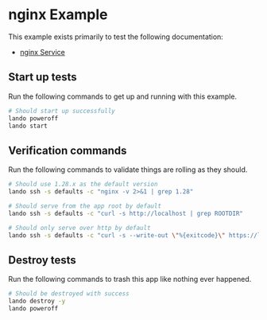nginx Example
=============

This example exists primarily to test the following documentation:

* [nginx Service](https://docs.devwithlando.io/tutorials/nginx.html)

Start up tests
--------------

Run the following commands to get up and running with this example.

```bash
# Should start up successfully
lando poweroff
lando start
```

Verification commands
---------------------

Run the following commands to validate things are rolling as they should.

```bash
# Should use 1.28.x as the default version
lando ssh -s defaults -c "nginx -v 2>&1 | grep 1.28"

# Should serve from the app root by default
lando ssh -s defaults -c "curl -s http://localhost | grep ROOTDIR"

# Should only serve over http by default
lando ssh -s defaults -c "curl -s --write-out \"%{exitcode}\" https://localhost | grep 7"
```

Destroy tests
-------------

Run the following commands to trash this app like nothing ever happened.

```bash
# Should be destroyed with success
lando destroy -y
lando poweroff
```

